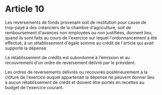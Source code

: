 # Article 10

Les reversements de fonds provenant soit de restitution pour cause de trop-payé à des créanciers de la chambre d'agriculture, soit de remboursement d'avances non employées ou non justifiées, donnent lieu, quand ils sont faits au cours de l'exercice sur lequel l'ordonnancement a été effectué, à un rétablissement d'égale somme au crédit de l'article qui avait supporté la dépense.

Le rétablissement de crédits est subordonné à l'émission et au recouvrement d'un ordre de reversement délivré par le président.

Les ordres de reversements délivrés ou recouvrés postérieurement à la clôture de l'exercice auquel appartenait la dépense ne peuvent donner lieu à aucun rétablissement de crédit et doivent être portés en recettes au budget de l'exercice courant.
